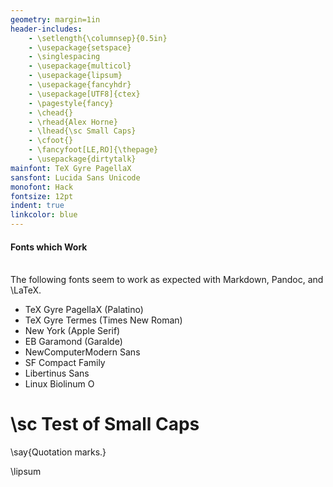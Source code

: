 ```yaml
---
geometry: margin=1in
header-includes:
    - \setlength{\columnsep}{0.5in}
    - \usepackage{setspace}
    - \singlespacing
    - \usepackage{multicol}
    - \usepackage{lipsum}
    - \usepackage{fancyhdr}
    - \usepackage[UTF8]{ctex}
    - \pagestyle{fancy}
    - \chead{}
    - \rhead{Alex Horne}
    - \lhead{\sc Small Caps}
    - \cfoot{}
    - \fancyfoot[LE,RO]{\thepage}
    - \usepackage{dirtytalk}
mainfont: TeX Gyre PagellaX
sansfont: Lucida Sans Unicode
monofont: Hack
fontsize: 12pt
indent: true
linkcolor: blue
---
```


#### Fonts which Work
\
The following fonts seem to work as expected with Markdown, Pandoc, and \LaTeX.

- TeX Gyre PagellaX (Palatino)
- TeX Gyre Termes (Times New Roman)
- New York (Apple Serif)
- EB Garamond (Garalde)
- NewComputerModern Sans
- SF Compact Family
- Libertinus Sans
- Linux Biolinum O

# \sc Test of Small Caps

\say{Quotation marks.}

\lipsum


